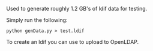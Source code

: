 Used to generate roughly 1.2 GB's of ldif data for testing.

Simply run the following:

```
python genData.py > test.ldif
```

To create an ldif you can use to upload to OpenLDAP.
